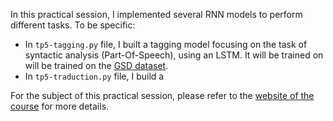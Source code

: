 In this practical session, I implemented several RNN models to perform different tasks. To be specific:

- In `tp5-tagging.py` file, I built a tagging model focusing on the task of syntactic analysis (Part-Of-Speech), using an LSTM. It will be trained on will be trained on the [GSD dataset](https://github.com/UniversalDependencies/UD_French-GSD).
- In `tp5-traduction.py` file, I build a 

For the subject of this practical session, please refer to the [website of the course](https://dac.lip6.fr/master/amal-2024-2025/) for more details.
